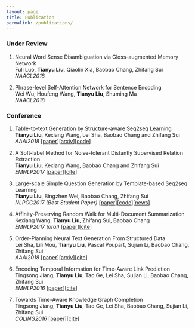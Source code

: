 ```yaml
---
layout: page
title: Publication
permalink: /publications/
---
```


### Under Review
1. Neural Word Sense Disambiguation via Gloss-augmented Memory Network
<br>Fuli Luo, **Tianyu Liu**, Qiaolin Xia, Baobao Chang, Zhifang Sui
<br>*NAACL2018*

2. Phrase-level Self-Attention Network for Sentence Encoding
<br>Wei Wu, Houfeng Wang, **Tianyu Liu**, Shuming Ma
<br>*NAACL2018*

### Conference

1. Table-to-text Generation by Structure-aware Seq2seq Learning
<br>**Tianyu Liu**, Kexiang Wang, Lei Sha, Baobao Chang and Zhifang Sui
<br>*AAAI2018* [[paper](/papers/aaai2018_liu.pdf)][[arxiv](https://arxiv.org/abs/1711.09724)][[code](https://github.com/tyliupku/wiki2bio)]

2. A Soft-label Method for Noise-tolerant Distantly Supervised Relation Extraction
<br>**Tianyu Liu**, Kexiang Wang, Baobao Chang and Zhifang Sui
<br>*EMNLP2017* [[paper](/papers/emnlp2017_liu.pdf)][[cite](http://dblp.org/rec/bibtex/conf/emnlp/LiuWCS17)]

3. Large-scale Simple Question Generation by Template-based Seq2seq Learning
<br>**Tianyu Liu**, Bingzhen Wei, Baobao Chang, Zhifang Sui
<br>*NLPCC2017 (Best Student Paper)* [[paper](/papers/nlpcc2017_liu.pdf)][[code](https://github.com/tyliupku/ChineseQG)][[news](http://www.sohu.com/a/203906825_498158)]

4. Affinity-Preserving Random Walk for Multi-Document Summarization
<br>Kexiang Wang, **Tianyu Liu**, Zhifang Sui, Baobao Chang
<br>*EMNLP2017 (oral)* [[paper](/papers/emnlp2017_wang.pdf)][[cite](http://dblp.org/rec/bibtex/conf/emnlp/WangLSC17)]

5. Order-Planning Neural Text Generation From Structured Data
<br>Lei Sha, Lili Mou, **Tianyu Liu**, Pascal Poupart, Sujian Li, Baobao Chang, Zhifang Sui
<br>*AAAI2018* [[paper](/papers/aaai2018_sha.pdf)][[arxiv](https://arxiv.org/abs/1709.00155)][[cite](http://dblp.org/rec/bibtex/journals/corr/abs-1709-00155)]

6. Encoding Temporal Information for Time-Aware Link Prediction
<br>Tingsong Jiang, **Tianyu Liu**, Tao Ge, Lei Sha, Sujian Li, Baobao Chang, Zhifang Sui
<br>*EMNLP2016* [[paper](/papers/emnlp2016_jiang.pdf)][[cite](http://dblp.org/rec/bibtex/conf/emnlp/JiangLGSLCS16)]

7. Towards Time-Aware Knowledge Graph Completion
<br>Tingsong Jiang, **Tianyu Liu**, Tao Ge, Lei Sha, Baobao Chang, Sujian Li, Zhifang Sui
<br>*COLING2016* [[paper](/papers/coling2016_jiang.pdf)][[cite](http://dblp.org/rec/bibtex/conf/coling/JiangLGSCLS16)]


